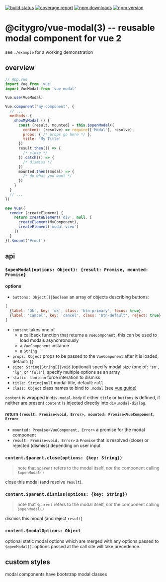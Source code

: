 [![build status](https://gitlab.com/citygro/vue-modal/badges/latest/build.svg)](https://gitlab.com/citygro/vue-modal/commits/latest)
[![coverage report](https://gitlab.com/citygro/vue-modal/badges/latest/coverage.svg)](https://gitlab.com/citygro/vue-modal/commits/latest)
[![npm downloads](https://img.shields.io/npm/dt/@citygro/vue-modal.svg)](https://npmjs.org/package/@citygro/vue-modal)
[![npm version](https://img.shields.io/npm/v/@citygro/vue-modal.svg)](https://npmjs.org/package/@citygro/vue-modal)

@citygro/vue-modal(3) -- reusable modal component for vue 2
===========================================================

see `./example` for a working demonstration

## overview

```js
// App.vue
import Vue from 'vue'
import VueModal from 'vue-modal'

Vue.use(VueModal)

Vue.component('my-component', {
  // ...
  methods: {
    showMyModal () {
      const {result, mounted} = this.$openModal({
        content: (resolve) => require(['Modal'], resolve),
        props: { /* props go here */ },
        title: 'My Title'
      })
      result.then(() => {
        /* close */
      }).catch(() => {
        /* dismiss */
      })
      mounted.then((modal) => {
        /* do what you want */
      })
    }
  }
  // ...
})

new Vue({
  render (createElement) {
    return createElement('div', null, [
      createElement(MyComponent),
      createElement('modal-view')
    ])
  }
}).$mount('#root')

```

## api

### `$openModal(options: Object): {result: Promise, mounted: Promise}`

#### options

- `buttons: Object[]|boolean` an array of objects describing buttons:
```js
[
  {label: 'Ok', key: 'ok', class: 'btn-primary', focus: true},
  {label: 'Cancel', key: 'cancel', class: 'btn-default', reject: true}
]
```
- `content` takes one of
  - a callback function that returns a `VueComponent`, this can be used to load modals asynchronously
  - a `VueComponent` instance
  - a `String`
- `props: Object` props to be passed to the `VueComponent` after it is loaded, default: `{}`
- `size: String|String[]|void` (optional) specify modal size (one of: `'sm'`, `'lg'`, or `'full'`); specify multiple
  options as an array
- `static: boolean` force interation to dismiss
- `title: String|null` modal title, default: `null`
- `class: Object` class names to bind to `.modal` (see [vue guide])


`content` is wrapped in `div.modal-body` if either `title` or `buttons` is defined, if neither are present `content`
 is injected directly into `div.modal-dialog`.
 
[vue guide]: https://vuejs.org/v2/guide/class-and-style.html

#### return `{result: Promise<void, Error>, mounted: Promise<VueComponent, Error>`

- `mounted: Promise<VueComponent, Error>` a promise for the modal component
- `result: Promise<void, Error>` a `Promise` that is resolved (close) or rejected (dismiss) depending on user input

### `content.$parent.close(options: {key: String})`

> note that `$parent` refers to the modal itself, *not* the component calling `$openModal()`

close this modal (and resolve `result`).

### `content.$parent.dismiss(options: {key: String})`

> note that `$parent` refers to the modal itself, *not* the component calling `$openModal()`

dismiss this modal (and reject `result`)

### `content.$modalOptions: Object` 

optional static modal options which are merged with any options passed to `$openModal()`. options passed at the call
site will take precedence.

## custom styles

modal components have bootstrap modal classes


